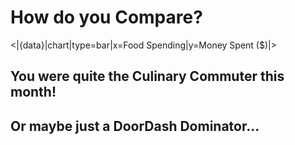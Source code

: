 # How do you Compare?
<|{data}|chart|type=bar|x=Food Spending|y=Money Spent ($)|>

## You were quite the Culinary Commuter this month!
## Or maybe just a DoorDash Dominator... 
